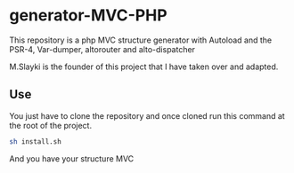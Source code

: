 # generator-MVC-PHP

This repository is a php MVC structure generator with Autoload and the PSR-4, Var-dumper, altorouter and alto-dispatcher

M.Slayki is the founder of this project that I have taken over and adapted.

## Use

You just have to clone the repository and once cloned run this command at the root of the project.

```sh
sh install.sh
```

And you have your structure MVC